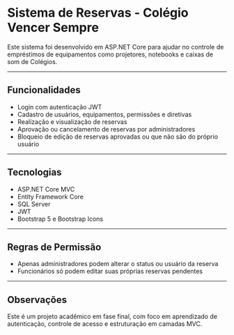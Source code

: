 # Sistema de Reservas - Colégio Vencer Sempre

Este sistema foi desenvolvido em ASP.NET Core para ajudar no controle de empréstimos de equipamentos como projetores, notebooks e caixas de som de Colégios.

---

## Funcionalidades
- Login com autenticação JWT
- Cadastro de usuários, equipamentos, permissões e diretivas
- Realização e visualização de reservas
- Aprovação ou cancelamento de reservas por administradores
- Bloqueio de edição de reservas aprovadas ou que não são do próprio usuário

---

## Tecnologias
- ASP.NET Core MVC
- Entity Framework Core
- SQL Server
- JWT
- Bootstrap 5 e Bootstrap Icons

---

## Regras de Permissão
- Apenas administradores podem alterar o status ou usuário da reserva
- Funcionários só podem editar suas próprias reservas pendentes


---

## Observações
Este é um projeto acadêmico em fase final, com foco em aprendizado de autenticação, controle de acesso e estruturação em camadas MVC.


